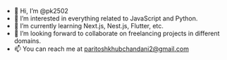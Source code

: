 - 👋 Hi, I’m @pk2502
- 👀 I’m interested in everything related to JavaScript and Python.
- 🌱 I’m currently learning Next.js, Nest.js, Flutter, etc.
- 💞️ I’m looking forward to collaborate on freelancing projects in different domains.
- 📫 You can reach me at paritoshkhubchandani2@gmail.com

<!---
pk2502/pk2502 is a ✨ special ✨ repository because its `README.md` (this file) appears on your GitHub profile.
You can click the Preview link to take a look at your changes.
--->
